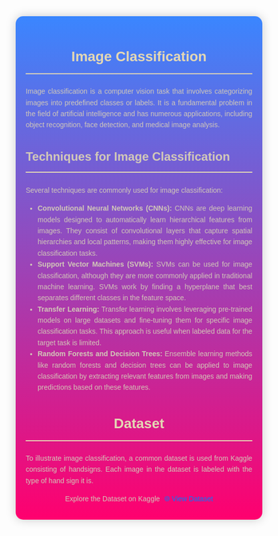 <div style="font-family: 'Arial', sans-serif; max-width: 90%; margin: 0 auto; text-align: justify; line-height: 1.6; background: linear-gradient(to bottom, #3a86ff, #ff006e); padding: 20px; border-radius: 15px; box-shadow: 0px 0px 20px rgba(0, 0, 0, 0.2); color: #D2C9B8;">
  <div style="text-align: center; margin-bottom: 20px;">
    <h2 style="color: #E4D8B4; font-size: 28px; border-bottom: 2px solid #E4D8B4; padding-bottom: 10px;">Image Classification</h2>
  </div>
  <div style="margin-bottom: 20px;">
    <p style="margin-bottom: 10px;">Image classification is a computer vision task that involves categorizing images into predefined classes or labels. It is a fundamental problem in the field of artificial intelligence and has numerous applications, including object recognition, face detection, and medical image analysis.</p>
  </div>
  <div style="margin-bottom: 20px;">
    <h3 style="font-size: 24px; border-bottom: 2px solid #E4D8B4; padding-bottom: 10px;">Techniques for Image Classification</h3>
    <p style="margin-bottom: 10px;">Several techniques are commonly used for image classification:</p>
    <ul style="margin-bottom: 10px;">
      <li><strong>Convolutional Neural Networks (CNNs):</strong> CNNs are deep learning models designed to automatically learn hierarchical features from images. They consist of convolutional layers that capture spatial hierarchies and local patterns, making them highly effective for image classification tasks.</li>
      <li><strong>Support Vector Machines (SVMs):</strong> SVMs can be used for image classification, although they are more commonly applied in traditional machine learning. SVMs work by finding a hyperplane that best separates different classes in the feature space.</li>
      <li><strong>Transfer Learning:</strong> Transfer learning involves leveraging pre-trained models on large datasets and fine-tuning them for specific image classification tasks. This approach is useful when labeled data for the target task is limited.</li>
      <li><strong>Random Forests and Decision Trees:</strong> Ensemble learning methods like random forests and decision trees can be applied to image classification by extracting relevant features from images and making predictions based on these features.</li>
    </ul>
  </div>
  <div style="text-align: center; margin-bottom: 20px;">
    <h2 style="color: #E4D8B4; font-size: 28px; border-bottom: 2px solid #E4D8B4; padding-bottom: 10px;">Dataset</h2>
  </div>
  <p style="margin-bottom: 10px;">To illustrate image classification, a common dataset is used from Kaggle consisting of handsigns. Each image in the dataset is labeled with the type of hand sign it is.</p>
  <div style="text-align: center;">
    <p style="margin-bottom: 10px;">
      Explore the Dataset on Kaggle
      <a href="https://www.kaggle.com/c/dogs-vs-cats/data" target="_blank" style="text-decoration: none; color: #007BFF; margin-left: 5px;">
        🌐 View Dataset
      </a>
    </p>
  </div>
</div>